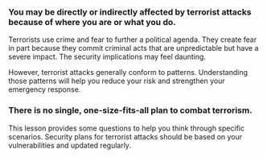 [Title]: # (What is terrorism?)
[Order]: # (0)

### You may be directly or indirectly affected by terrorist attacks because of where you are or what you do. 

Terrorists use crime and fear to further a political agenda. They create fear in part because they commit criminal acts that are unpredictable but have a severe impact. The security implications may feel daunting.   

However, terrorist attacks generally conform to patterns. Understanding those patterns will help you reduce your risk and strengthen your emergency response.    

### There is no single, one-size-fits-all plan to combat terrorism. 

This lesson provides some questions to help you think through specific scenarios. Security plans for terrorist attacks should be based on your vulnerabilities and updated regularly.  

